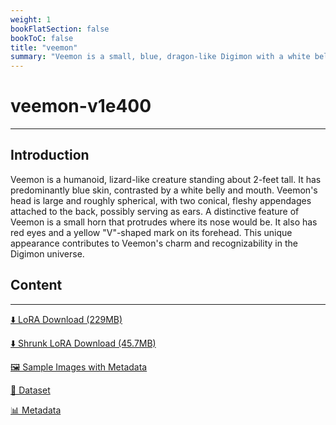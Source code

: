 ```yaml
---
weight: 1
bookFlatSection: false
bookToC: false
title: "veemon"
summary: "Veemon is a small, blue, dragon-like Digimon with a white belly, a horn on its nose, and a yellow “V”-shaped mark on its forehead."
---
```


<!--markdownlint-disable MD025 MD033 -->

# veemon-v1e400

---

## Introduction

Veemon is a humanoid, lizard-like creature standing about 2-feet tall. It has predominantly blue skin, contrasted by a white belly and mouth. Veemon's head is large and roughly spherical, with two conical, fleshy appendages attached to the back, possibly serving as ears. A distinctive feature of Veemon is a small horn that protrudes where its nose would be. It also has red eyes and a yellow "V"-shaped mark on its forehead. This unique appearance contributes to Veemon's charm and recognizability in the Digimon universe.

## Content

---

[⬇️ LoRA Download (229MB)](https://huggingface.co/k4d3/yiff_toolkit/resolve/main/ponyxl_loras/veemon-v1e400.safetensors?download=true)

[⬇️ Shrunk LoRA Download (45.7MB)](https://huggingface.co/k4d3/yiff_toolkit/resolve/main/ponyxl_loras_shrunk_2/veemon-v1e400_frockpt1_th-3.55.safetensors?download=true)

[🖼️ Sample Images with Metadata](https://huggingface.co/k4d3/yiff_toolkit/tree/main/static/{})

[📐 Dataset](https://huggingface.co/datasets/k4d3/furry/tree/main/veemon)

[📊 Metadata](https://huggingface.co/k4d3/yiff_toolkit/raw/main/ponyxl_loras/veemon-v1e400.json)
